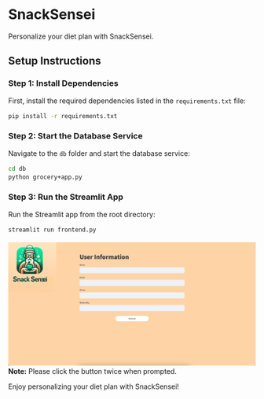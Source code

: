 # SnackSensei

Personalize your diet plan with SnackSensei.

## Setup Instructions

### Step 1: Install Dependencies
First, install the required dependencies listed in the `requirements.txt` file:


```bash
pip install -r requirements.txt
```

### Step 2: Start the Database Service
Navigate to the `db` folder and start the database service:
```bash
cd db
python grocery+app.py
```

### Step 3: Run the Streamlit App
Run the Streamlit app from the root directory:
```bash
streamlit run frontend.py
```

![img.png](img.png)
**Note:** Please click the button twice when prompted.

Enjoy personalizing your diet plan with SnackSensei!
```

